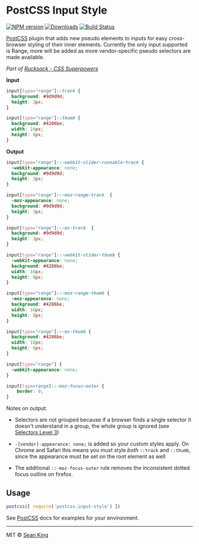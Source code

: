 # PostCSS Input Style
[![NPM version][npm-badge]][npm-url] [![Downloads][downloads-badge]][npm-url] [![Build Status][travis-badge]][travis-url] 

[PostCSS][PostCSS] plugin that adds new pseudo elements to inputs for easy cross-browser styling of their inner elements. Currently the only input supported is Range, more will be added as more vendor-specific pseudo selectors are made available.

_Part of [Rucksack - CSS Superpowers](http://simplaio.github.io/rucksack)_

**Input**

```css
input[type="range"]::track {
  background: #9d9d9d;
  height: 3px;
}

input[type="range"]::thumb {
  background: #4286be;
  width: 16px;
  height: 8px;
}
```

**Output**

```css
input[type="range"]::-webkit-slider-runnable-track {
  -webkit-appearance: none;
  background: #9d9d9d;
  height: 3px;
}

input[type="range"]::-moz-range-track  {
  -moz-appearance: none;
  background: #9d9d9d;
  height: 3px;
}

input[type="range"]::-ms-track  {
  background: #9d9d9d;
  height: 3px;
}

input[type="range"]::-webkit-slider-thumb {
  -webkit-appearance: none;
  background: #4286be;
  width: 16px;
  height: 8px;
}

input[type="range"]::-moz-range-thumb {
  -moz-appearance: none;
  background: #4286be;
  width: 16px;
  height: 8px;
}

input[type="range"]::-ms-thumb {
  background: #4286be;
  width: 16px;
  height: 8px;
}

input[type="range"] {
  -webkit-appearance: none;
}

input[type=range]::-moz-focus-outer {
    border: 0;
}
```

Notes on output:

- Selectors are not grouped because if a browser finds a single selector it doesn't understand in a group, the whole group is ignored (see [Selectors Level 3][selectors])

- `-[vendor]-appearance: none;` is added so your custom styles apply. On Chrome and Safari this means you must style *both* `::track` and `::thumb`, since the appearance must be set on the root element as well

- The additional `::-moz-focus-outer` rule removes the inconsistent dotted focus outline on firefox.

## Usage

```js
postcss([ require('postcss-input-style') ])
```

See [PostCSS][PostCSS] docs for examples for your environment.

***

MIT © [Sean King](https://twitter.com/seaneking)

[npm-badge]: https://badge.fury.io/js/postcss-input-style.svg
[npm-url]: https://npmjs.org/package/postcss-input-style
[downloads-badge]: https://img.shields.io/npm/dm/postcss-input-style.svg
[travis-badge]: https://travis-ci.org/seaneking/postcss-input-style.svg?branch=master
[travis-url]: https://travis-ci.org/seaneking/postcss-input-style
[PostCSS]: https://github.com/postcss/postcss
[selectors]: http://www.w3.org/TR/selectors/#Conformance
